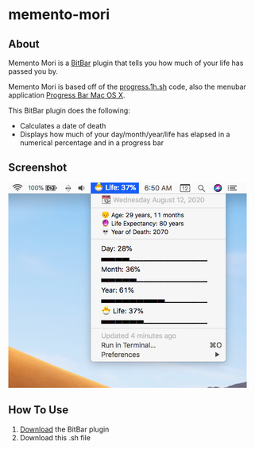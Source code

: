# memento-mori
## About
Memento Mori is a [BitBar](https://github.com/matryer/bitbar) plugin that tells you how much of your life has passed you by.

Memento Mori is based off of the [progress.1h.sh](https://github.com/matryer/bitbar-plugins/blob/master/Time/progress.1h.sh) code, also the menubar application [Progress Bar Mac OS X](https://www.progressbarosx.com/). 

This BitBar plugin does the following:
  * Calculates a date of death
  * Displays how much of your day/month/year/life has elapsed in a numerical percentage and in a progress bar

## Screenshot
![Screenshot](/screenshot.png "Screenshot")

## How To Use
1. [Download](https://github.com/matryer/bitbar/releases) the BitBar plugin
2. Download this .sh file
